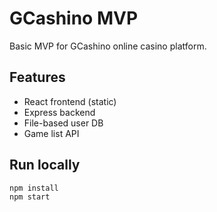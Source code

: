
# GCashino MVP

Basic MVP for GCashino online casino platform.

## Features
- React frontend (static)
- Express backend
- File-based user DB
- Game list API

## Run locally
```bash
npm install
npm start
```
